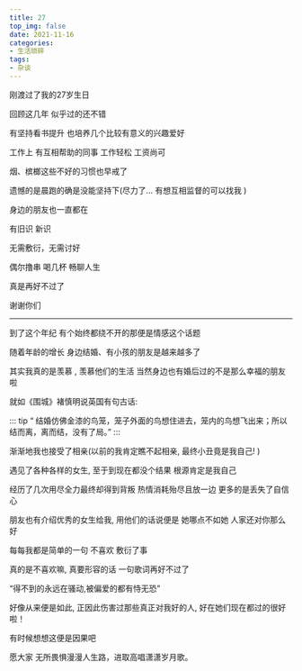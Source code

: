 ```yaml
---
title: 27
top_img: false
date: 2021-11-16
categories: 
- 生活琐碎
tags:
- 杂谈
---
```


刚渡过了我的27岁生日

回顾这几年  似乎过的还不错

有坚持看书提升 也培养几个比较有意义的兴趣爱好

工作上 有互相帮助的同事 工作轻松 工资尚可

烟、槟榔这些不好的习惯也早戒了

遗憾的是晨跑的确是没能坚持下(尽力了... 有想互相监督的可以找我 )


身边的朋友也一直都在 

有旧识 新识

无需敷衍，无需讨好

偶尔撸串 喝几杯 畅聊人生 

真是再好不过了

谢谢你们 

---

到了这个年纪 有个始终都绕不开的那便是情感这个话题 

随着年龄的增长 身边结婚、有小孩的朋友是越来越多了  

其实我真的是羡慕 , 羡慕他们的生活 当然身边也有婚后过的不是那么幸福的朋友啦

就如《围城》褚慎明说英国有句古话:
 
::: tip
 “ 结婚仿佛金漆的鸟笼，笼子外面的鸟想住进去，笼内的鸟想飞出来；所以结而离，离而结，没有了局。”
:::
 
渐渐地我也接受了相亲(以前的我肯定瞧不起相亲,   最终小丑竟是我自己! )

遇见了各种各样的女生, 至于到现在都没个结果  根源肯定是我自己

经历了几次用尽全力最终却得到背叛  热情消耗殆尽且放一边 更多的是丢失了自信心

朋友也有介绍优秀的女生给我, 用他们的话说便是 她哪点不如她 人家还对你那么好

每每我都是简单的一句 不喜欢 敷衍了事

真的是不喜欢嘛, 真要形容的话 一句歌词再好不过了

“得不到的永远在骚动,被偏爱的都有恃无恐”

好像从来便是如此, 正因此伤害过那些真正对我好的人, 好在她们现在都过的很好啦！

有时候想想这便是因果吧


愿大家 
无所畏惧漫漫人生路，进取高唱潇潇岁月歌。